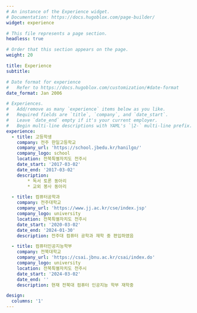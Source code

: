 ```yaml
---
# An instance of the Experience widget.
# Documentation: https://docs.hugoblox.com/page-builder/
widget: experience

# This file represents a page section.
headless: true

# Order that this section appears on the page.
weight: 20

title: Experience
subtitle:

# Date format for experience
#   Refer to https://docs.hugoblox.com/customization/#date-format
date_format: Jan 2006

# Experiences.
#   Add/remove as many `experience` items below as you like.
#   Required fields are `title`, `company`, and `date_start`.
#   Leave `date_end` empty if it's your current employer.
#   Begin multi-line descriptions with YAML's `|2-` multi-line prefix.
experience:
  - title: 고등학생
    company: 전주 한일고등학교
    company_url: 'https://school.jbedu.kr/hanilgo/'
    company_logo: school
    location: 전북특별자치도 전주시
    date_start: '2017-03-02'
    date_end: '2017-03-02'
    description: 
        * 독서 토론 동아리
        * 교외 봉사 동아리

  - title: 컴퓨터공학과
    company: 전주대학교
    company_url: 'https://www.jj.ac.kr/cse/index.jsp'
    company_logo: university
    location: 전북특별자치도 전주시
    date_start: '2020-03-02'
    date_end: '2024-01-30'
    description: 전주대 컴퓨터 공학과 재학 중 편입하였음

  - title: 컴퓨터인공지능학부
    company: 전북대학교
    company_url: 'https://csai.jbnu.ac.kr/csai/index.do'
    company_logo: university
    location: 전북특별자치도 전주시
    date_start: '2024-03-02'
    date_end: ''
    description: 현재 전북대 컴퓨터 인공지능 학부 재학중

design:
  columns: '1'
---
```

